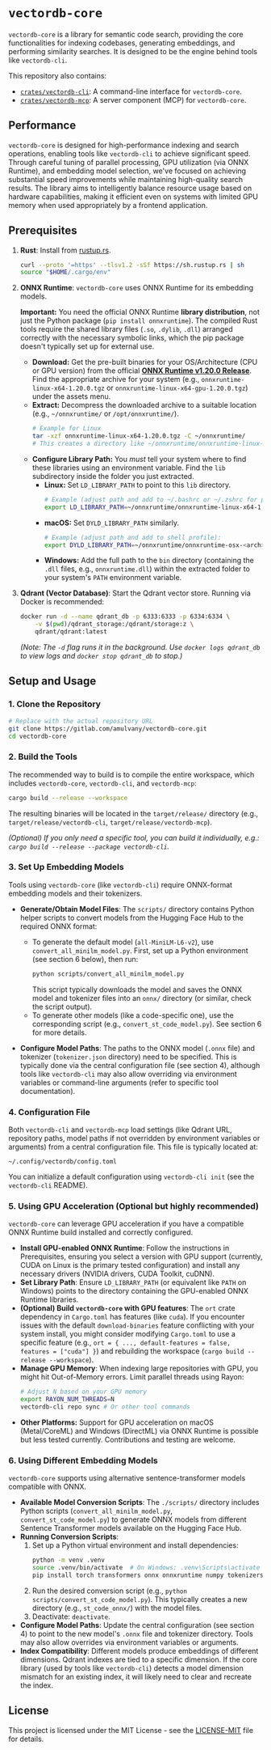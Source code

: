 # `vectordb-core`

`vectordb-core` is a library for semantic code search, providing the core functionalities for indexing codebases, generating embeddings, and performing similarity searches. It is designed to be the engine behind tools like `vectordb-cli`.

This repository also contains:
- [`crates/vectordb-cli`](./crates/vectordb-cli/README.md): A command-line interface for `vectordb-core`.
- [`crates/vectordb-mcp`](./crates/vectordb-mcp/README.md): A server component (MCP) for `vectordb-core`.

## Performance

`vectordb-core` is designed for high-performance indexing and search operations, enabling tools like `vectordb-cli` to achieve significant speed. Through careful tuning of parallel processing, GPU utilization (via ONNX Runtime), and embedding model selection, we've focused on achieving substantial speed improvements while maintaining high-quality search results. The library aims to intelligently balance resource usage based on hardware capabilities, making it efficient even on systems with limited GPU memory when used appropriately by a frontend application.

## Prerequisites

1.  **Rust**: Install from [rustup.rs](https://rustup.rs/).
    ```bash
    curl --proto '=https' --tlsv1.2 -sSf https://sh.rustup.rs | sh
    source "$HOME/.cargo/env"
    ```

2.  **ONNX Runtime**: `vectordb-core` uses ONNX Runtime for its embedding models.

    **Important:** You need the official ONNX Runtime **library distribution**, not just the Python package (`pip install onnxruntime`). The compiled Rust tools require the shared library files (`.so`, `.dylib`, `.dll`) arranged correctly with the necessary symbolic links, which the pip package doesn't typically set up for external use.

    *   **Download:** Get the pre-built binaries for your OS/Architecture (CPU or GPU version) from the official **[ONNX Runtime v1.20.0 Release](https://github.com/microsoft/onnxruntime/releases/tag/v1.20.0)**. Find the appropriate archive for your system (e.g., `onnxruntime-linux-x64-1.20.0.tgz` or `onnxruntime-linux-x64-gpu-1.20.0.tgz`) under the assets menu.
    *   **Extract:** Decompress the downloaded archive to a suitable location (e.g., `~/onnxruntime/` or `/opt/onnxruntime/`).
        ```bash
        # Example for Linux
        tar -xzf onnxruntime-linux-x64-1.20.0.tgz -C ~/onnxruntime/
        # This creates a directory like ~/onnxruntime/onnxruntime-linux-x64-1.20.0/
        ```
    *   **Configure Library Path:** You *must* tell your system where to find these libraries using an environment variable. Find the `lib` subdirectory inside the folder you just extracted.
        *   **Linux:** Set `LD_LIBRARY_PATH` to point to this `lib` directory. 
            ```bash
            # Example (adjust path and add to ~/.bashrc or ~/.zshrc for persistence):
            export LD_LIBRARY_PATH=~/onnxruntime/onnxruntime-linux-x64-1.20.0/lib:$LD_LIBRARY_PATH
            ```
        *   **macOS:** Set `DYLD_LIBRARY_PATH` similarly.
            ```bash
            # Example (adjust path and add to shell profile):
            export DYLD_LIBRARY_PATH=~/onnxruntime/onnxruntime-osx-<arch>-1.20.0/lib:$DYLD_LIBRARY_PATH
            ```
        *   **Windows:** Add the full path to the `bin` directory (containing the `.dll` files, e.g., `onnxruntime.dll`) within the extracted folder to your system's `PATH` environment variable.

3.  **Qdrant (Vector Database)**: Start the Qdrant vector store. Running via Docker is recommended:
    ```bash
    docker run -d --name qdrant_db -p 6333:6333 -p 6334:6334 \
        -v $(pwd)/qdrant_storage:/qdrant/storage:z \
        qdrant/qdrant:latest
    ```
    *(Note: The `-d` flag runs it in the background. Use `docker logs qdrant_db` to view logs and `docker stop qdrant_db` to stop.)*

## Setup and Usage

### 1. Clone the Repository
```bash
# Replace with the actual repository URL
git clone https://gitlab.com/amulvany/vectordb-core.git
cd vectordb-core 
```

### 2. Build the Tools

The recommended way to build is to compile the entire workspace, which includes `vectordb-core`, `vectordb-cli`, and `vectordb-mcp`:
```bash
cargo build --release --workspace
```
The resulting binaries will be located in the `target/release/` directory (e.g., `target/release/vectordb-cli`, `target/release/vectordb-mcp`).

*(Optional) If you only need a specific tool, you can build it individually, e.g.: `cargo build --release --package vectordb-cli`.*

### 3. Set Up Embedding Models

Tools using `vectordb-core` (like `vectordb-cli`) require ONNX-format embedding models and their tokenizers.

*   **Generate/Obtain Model Files**: The `scripts/` directory contains Python helper scripts to convert models from the Hugging Face Hub to the required ONNX format:
    *   To generate the default model (`all-MiniLM-L6-v2`), use `convert_all_minilm_model.py`. First, set up a Python environment (see section 6 below), then run:
        ```bash
        python scripts/convert_all_minilm_model.py
        ```
        This script typically downloads the model and saves the ONNX model and tokenizer files into an `onnx/` directory (or similar, check the script output).
    *   To generate other models (like a code-specific one), use the corresponding script (e.g., `convert_st_code_model.py`). See section 6 for more details.

*   **Configure Model Paths**: The paths to the ONNX model (`.onnx` file) and tokenizer (`tokenizer.json` directory) need to be specified. This is typically done via the central configuration file (see section 4), although tools like `vectordb-cli` may also allow overriding via environment variables or command-line arguments (refer to specific tool documentation).

### 4. Configuration File

Both `vectordb-cli` and `vectordb-mcp` load settings (like Qdrant URL, repository paths, model paths if not overridden by environment variables or arguments) from a central configuration file. This file is typically located at:

`~/.config/vectordb/config.toml`

You can initialize a default configuration using `vectordb-cli init` (see the `vectordb-cli` README).

### 5. Using GPU Acceleration (Optional but highly recommended)

`vectordb-core` can leverage GPU acceleration if you have a compatible ONNX Runtime build installed and correctly configured.

*   **Install GPU-enabled ONNX Runtime**: Follow the instructions in Prerequisites, ensuring you select a version with GPU support (currently, CUDA on Linux is the primary tested configuration) and install any necessary drivers (NVIDIA drivers, CUDA Toolkit, cuDNN).
*   **Set Library Path**: Ensure `LD_LIBRARY_PATH` (or equivalent like `PATH` on Windows) points to the directory containing the GPU-enabled ONNX Runtime libraries.
*   **(Optional) Build `vectordb-core` with GPU features**: The `ort` crate dependency in `Cargo.toml` has features (like `cuda`). If you encounter issues with the default `download-binaries` feature conflicting with your system install, you might consider modifying `Cargo.toml` to use a specific feature (e.g., `ort = { ..., default-features = false, features = ["cuda"] }`) and rebuilding the workspace (`cargo build --release --workspace`).
*   **Manage GPU Memory**: When indexing large repositories with GPU, you might hit Out-of-Memory errors. Limit parallel threads using Rayon:
    ```bash
    # Adjust N based on your GPU memory
    export RAYON_NUM_THREADS=N 
    vectordb-cli repo sync # Or other tool commands
    ```
*   **Other Platforms:** Support for GPU acceleration on macOS (Metal/CoreML) and Windows (DirectML) via ONNX Runtime is possible but less tested currently. Contributions and testing are welcome.

### 6. Using Different Embedding Models

`vectordb-core` supports using alternative sentence-transformer models compatible with ONNX.

*   **Available Model Conversion Scripts**: The `./scripts/` directory includes Python scripts (`convert_all_minilm_model.py`, `convert_st_code_model.py`) to generate ONNX models from different Sentence Transformer models available on the Hugging Face Hub.
*   **Running Conversion Scripts**:
    1.  Set up a Python virtual environment and install dependencies:
        ```bash
        python -m venv .venv
        source .venv/bin/activate  # On Windows: .venv\Scripts\activate
        pip install torch transformers onnx onnxruntime numpy tokenizers optimum
        ```
    2.  Run the desired conversion script (e.g., `python scripts/convert_st_code_model.py`). This typically creates a new directory (e.g., `st_code_onnx/`) with the model files.
    3.  Deactivate: `deactivate`.
*   **Configure Model Paths**: Update the central configuration (see section 4) to point to the new model's `.onnx` file and tokenizer directory. Tools may also allow overrides via environment variables or arguments.
*   **Index Compatibility**: Different models produce embeddings of different dimensions. Qdrant indexes are tied to a specific dimension. If the core library (used by tools like `vectordb-cli`) detects a model dimension mismatch for an existing index, it will likely need to clear and recreate the index.

## License

This project is licensed under the MIT License - see the [LICENSE-MIT](./LICENSE-MIT) file for details.
